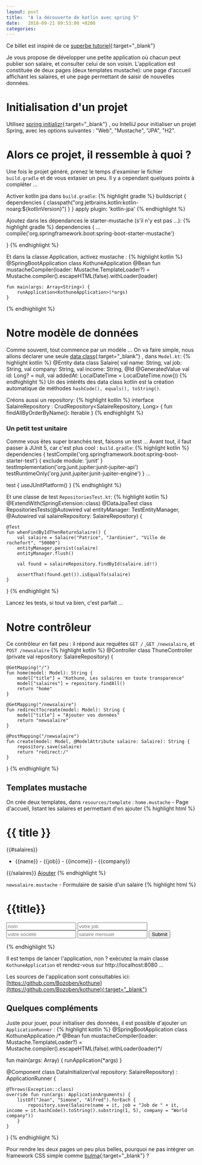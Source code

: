 ```yaml
---
layout: post
title:  "A la découverte de kotlin avec spring 5"
date:   2018-09-21 09:53:00 +0200
categories: 
---
```

Ce billet est inspiré de ce [superbe tutoriel](https://spring.io/guides/tutorials/spring-boot-kotlin/){:target="_blank"}

Je vous propose de développer une petite application où chacun peut publier son salaire, et consulter celui de son voisin.
L'application est constituée de deux pages (deux templates mustache): une page d'accueil affichant les salaires, et une page permettant de saisir de nouvelles données.

# Initialisation d'un projet
Utilisez [spring initializr](https://start.spring.io/#!language=kotlin){:target="_blank"} , ou IntelliJ pour initialiser un projet Spring, avec les options suivantes : "Web", "Mustache", "JPA", "H2".

# Alors ce projet, il ressemble à quoi ?
Une fois le projet généré, prenez le temps d'examiner le fichier `build.gradle` et de vous extasier un peu.
Il y a cependant quelques points à compléter ...

Activer kotlin jpa dans `build.gradle`: 
{% highlight gradle %}
buildscript {
  dependencies {
    classpath("org.jetbrains.kotlin:kotlin-noarg:${kotlinVersion}")
  }
}
apply plugin: 'kotlin-jpa'
{% endhighlight %}


Ajoutez dans les dépendances le starter-mustache (s'il n'y est pas ...): 
{% highlight gradle %}
dependencies {
...
    compile('org.springframework.boot:spring-boot-starter-mustache')

}
{% endhighlight %}

Et dans la classe Application, activez mustache : 
{% highlight kotlin %}
@SpringBootApplication
class KothuneApplication
    @Bean
    fun mustacheCompiler(loader: Mustache.TemplateLoader?) =
        Mustache.compiler().escapeHTML(false).withLoader(loader)

    fun main(args: Array<String>) {
        runApplication<KothuneApplication>(*args)
    }
{% endhighlight %}

# Notre modèle de données
Comme souvent, tout commence par un modèle ...
On va faire simple, nous allons déclarer une seule [data class](https://kotlinlang.org/docs/reference/data-classes.html){:target="_blank"} , dans `Model.kt`:
{% highlight kotlin %}
@Entity
data class Salaire(
        val name: String,
        val job: String,
        val company: String,
        val income: String,
        @Id @GeneratedValue val id: Long? = null,
        val addedAt: LocalDateTime = LocalDateTime.now())
{% endhighlight %}
Un des intérêts des data class kotlin est la création automatique de méthodes `hashCode(), equals(), toString()`.

Créons aussi un repository:
{% highlight kotlin %}
interface SalaireRepository : CrudRepository<SalaireRepository, Long> {
    fun findAllByOrderByName(): Iterable<Salaire>
}
{% endhighlight %}

### Un petit test unitaire
Comme vous êtes super branchés test, faisons un test ...
Avant tout, il faut passer à JUnit 5, car c'est plus cool : 
`build.gradle`:
{% highlight kotlin %}
dependencies {
  testCompile('org.springframework.boot:spring-boot-starter-test') {
    exclude module: 'junit'
  }
  testImplementation('org.junit.jupiter:junit-jupiter-api')
  testRuntimeOnly('org.junit.jupiter:junit-jupiter-engine')
}
  ...

  test {
  useJUnitPlatform()
}
{% endhighlight %}  

Et une classe de test `RepositoriesTest.kt`:
{% highlight kotlin %}
@ExtendWith(SpringExtension::class)
@DataJpaTest
class RepositoriesTests(@Autowired val entityManager: TestEntityManager,
                        @Autowired val salaireRepository: SalaireRepository) {

    @Test
    fun whenFindByIdThenReturnSalaire() {
        val salaire = Salaire("Patrice", "Jardinier", "Ville de rochefort", "50000")
        entityManager.persist(salaire)
        entityManager.flush()

        val found = salaireRepository.findById(salaire.id!!)

        assertThat(found.get()).isEqualTo(salaire)
    }
}
{% endhighlight %}

Lancez les tests, si tout va bien, c'est parfait ...

# Notre contrôleur
Ce contrôleur en fait peu : il répond aux requêtes `GET /` ,`GET /newsalaire`, et `POST /newsalaire` 
{% highlight kotlin %}
@Controller
class ThuneController (private val repository: SalaireRepository) {

    @GetMapping("/")
    fun home(model: Model): String {
        model["title"] = "Kothune, Les salaires en toute transparence"
        model["salaires"] = repository.findAll()
        return "home"
    }

    @GetMapping("/newsalaire")
    fun redirectTocreate(model: Model): String {
        model["title"] = "Ajouter vos données"
        return "newsalaire"
    }

    @PostMapping("/newsalaire")
    fun create(model: Model, @ModelAttribute salaire: Salaire): String {
        repository.save(salaire)
        return "redirect:/"
    }

}
{% endhighlight %}

## Templates mustache
On crée deux templates, dans `resources/template` :
`home.mustache` - Page d'accueil, listant les salaires et permettant d'en ajouter
{% highlight html %}
<html>
<head>
    <title>{{ title }}</title>
</head>
<body>
<h1>{{ title }}</h1>
{{#salaires}}
<ul>
    <li>{{name}} - {{job}} - {{income}} - {{company}}</li>
</ul>
{{/salaires}}
<a href="/newsalaire">Ajouter</a>
</body>
</html>
{% endhighlight %}

`newsalaire.mustache` - Formulaire de saisie d'un salaire
{% highlight html %}
<html>
<head><title>{{title}}</title></head>
<body>
<h1>{{title}}</h1>
<form method="POST" action="newsalaire">
    <input type="text" name="name" placeholder="nom"/>
    <input type="text" name="job" placeholder="votre job"/>
    <input type="text" name="company" placeholder="votre société"/>
    <input type="text" name="income" placeholder="salaire mensuel"/>
    <input type="submit"/>
</form>
</body>
</html>
{% endhighlight %}

Il est temps de lancer l'application, non ? exécutez la main classe `KothuneApplication` et rendez-vous sur http://localhost:8080 ...

Les sources de l'application sont consultables ici: [https://github.com/Bozoben/kothune](https://github.com/Bozoben/kothune){:target="_blank"}


## Quelques compléments

Juste pour jouer, pour initialiser des données, il est possible d'ajouter un `ApplicationRunner` : 
{% highlight kotlin %}
@SpringBootApplication
class KothuneApplication
/*    @Bean
    fun mustacheCompiler(loader: Mustache.TemplateLoader?) =
        Mustache.compiler().escapeHTML(false).withLoader(loader)*/

fun main(args: Array<String>) {
    runApplication<KothuneApplication>(*args)
}

@Component
class DataInitializer(val repository: SalaireRepository) : ApplicationRunner {

    @Throws(Exception::class)
    override fun run(args: ApplicationArguments) {
        listOf("Jean", "Simone", "Alfred").forEach {
            repository.save(Salaire(name = it, job = "Job de " + it, income = it.hashCode().toString().substring(1, 5), company = "World company"))
        }
    }
}
{% endhighlight %}

Pour rendre les deux pages un peu plus belles, pourquoi ne pas intégrer un framework CSS simple comme [bulma](https://bulma.io/){:target="_blank"} ?

